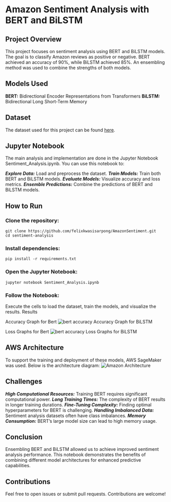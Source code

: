 # Amazon Sentiment Analysis with BERT and BiLSTM

## Project Overview
This project focuses on sentiment analysis using BERT and BiLSTM models. The goal is to classify Amazon reviews as positive or negative. BERT achieved an accuracy of 90%, while BiLSTM achieved 85%. An ensembling method was used to combine the strengths of both models.

## Models Used

**BERT:** Bidirectional Encoder Representations from Transformers
**BiLSTM:** Bidirectional Long Short-Term Memory

## Dataset
The dataset used for this project can be found [here](https://www.kaggle.com/code/akshitkarande/amazon-reviews-for-sentiment-analysis/input).

## Jupyter Notebook
The main analysis and implementation are done in the Jupyter Notebook Sentiment_Analysis.ipynb. You can use this notebook to:

***Explore Data:*** Load and preprocess the dataset.
***Train Models:*** Train both BERT and BiLSTM models.
***Evaluate Models:*** Visualize accuracy and loss metrics.
***Ensemble Predictions:*** Combine the predictions of BERT and BiLSTM models.

## How to Run
### Clone the repository:
```
git clone https://github.com/felixkwasisarpong/AmazonSentiment.git
cd sentiment-analysis
```
### Install dependencies:
```
pip install -r requirements.txt
```
### Open the Jupyter Notebook:
```
jupyter notebook Sentiment_Analysis.ipynb
```
### Follow the Notebook:
Execute the cells to load the dataset, train the models, and visualize the results.
Results

Accuracy Graph for Bert
![bert accuracy](https://github.com/felixkwasisarpong/AmazonSentiment/main/bert_accuracy.png?raw=true)
Accuracy Graph for BiLSTM

Loss Graphs for Bert
![bert accuracy](https://github.com/felixkwasisarpong/AmazonSentiment/main/bert_loss.png?raw=true)
Loss Graphs for BiLSTM


## AWS Architecture
To support the training and deployment of these models, AWS SageMaker was used. Below is the architecture diagram:
![Amazon Architecture](https://github.com/felixkwasisarpong/AmazonSentiment/main/Sentiment_Analysis.png?raw=true)
## Challenges
***High Computational Resources:*** Training BERT requires significant computational power.
***Long Training Times:*** The complexity of BERT results in longer training durations.
***Fine-Tuning Complexity:*** Finding optimal hyperparameters for BERT is challenging.
***Handling Imbalanced Data:*** Sentiment analysis datasets often have class imbalances.
***Memory Consumption:*** BERT’s large model size can lead to high memory usage.

## Conclusion
Ensembling BERT and BiLSTM allowed us to achieve improved sentiment analysis performance. This notebook demonstrates the benefits of combining different model architectures for enhanced predictive capabilities.

## Contributions

Feel free to open issues or submit pull requests. Contributions are welcome!

